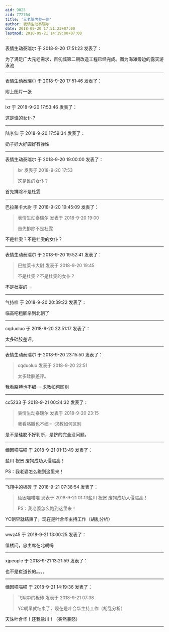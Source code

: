 ```yaml
---
aid: 9025
zid: 772764
title: '元老院内参一则'
author: 表情生动泰瑞尔
date: 2018-09-20 17:51:23+07:00
lastmod: 2018-09-21 14:19:00+07:00
---
```


表情生动泰瑞尔 于 2018-9-20 17:51:23 发表了：

为了满足广大元老需求，百仞城第二期改造工程已经完成。图为海滩旁边的露天游泳池

---------

表情生动泰瑞尔 于 2018-9-20 17:51:46 发表了：

附上图片一张

---------

lxr 于 2018-9-20 17:53:46 发表了：

这是谁的女仆？

---------

陆李仙 于 2018-9-20 17:59:34 发表了：

奶子好大好圆好有弹性

---------

表情生动泰瑞尔 于 2018-9-20 19:00:00 发表了：

> lxr 发表于 2018-9-20 17:53
> 
> 这是谁的女仆？



首先排除不是杜雯

---------

巴拉莱卡大尉 于 2018-9-20 19:45:09 发表了：

> 表情生动泰瑞尔 发表于 2018-9-20 19:00
> 
> 首先排除不是杜雯



不是杜雯？不是杜雯的女仆？

---------

表情生动泰瑞尔 于 2018-9-20 19:52:41 发表了：

> 巴拉莱卡大尉 发表于 2018-9-20 19:45
> 
> 不是杜雯？不是杜雯的女仆？



不是杜雯的····

---------

气持样 于 2018-9-20 20:39:22 发表了：

临高吧粗胚杀到北朝了

---------

cqduoluo 于 2018-9-20 22:51:17 发表了：

太多硅胶差评。

---------

表情生动泰瑞尔 于 2018-9-20 23:15:50 发表了：

> cqduoluo 发表于 2018-9-20 22:51
> 
> 太多硅胶差评。



我看胳膊也不细·····求教如何区别

---------

cc5233 于 2018-9-21 00:24:32 发表了：

> 表情生动泰瑞尔 发表于 2018-9-20 23:15
> 
> 我看胳膊也不细·····求教如何区别



是不是硅胶不好判断，是挤的完全没问题。

---------

缅因喵喵喵 于 2018-9-21 01:13:49 发表了：

盐川 祝贺 废狗成功入侵临高！

PS：我老婆怎么跑到这里来！

---------

飞翔中的板砖 于 2018-9-21 07:38:54 发表了：

> 缅因喵喵喵 发表于 2018-9-21 01:13盐川 祝贺 废狗成功入侵临高！
> 
> PS：我老婆怎么跑到这里来！



YC朝早就结束了，现在是叶合华主持工作（胡乱分析）

---------

wwz45 于 2018-9-21 13:00:25 发表了：

借楼问，忠主席在北朝吗

---------

xjpeople 于 2018-9-21 13:21:59 发表了：

也不是崔道长的。。。。

---------

缅因喵喵喵 于 2018-9-21 14:19:36 发表了：

> 飞翔中的板砖 发表于 2018-9-21 07:38
> 
> YC朝早就结束了，现在是叶合华主持工作（胡乱分析）



天诛叶合华！还我盐川！（突然暴怒）

---------

